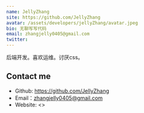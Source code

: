 ```yaml
---
name: JellyZhang
site: https://github.com/JellyZhang
avatar: /assets/developers/jellyZhang/avatar.jpeg
bio: 无聊写写代码
email: zhangjelly0405@gmail.com
twitter: 
---
```


后端开发。喜欢运维。讨厌css。

## Contact me

- Github: https://github.com/JellyZhang
- Email：zhangjelly0405@gmail.com
- Website: <>

